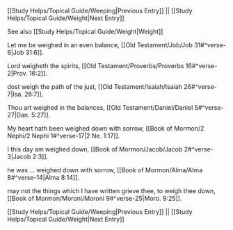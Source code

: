 [[Study Helps/Topical Guide/Weeping|Previous Entry]]  ||  [[Study Helps/Topical Guide/Weight|Next Entry]]

 See also [[Study Helps/Topical Guide/Weight|Weight]]

 Let me be weighed in an even balance, [[Old Testament/Job/Job 31#^verse-6|Job 31:6]].

 Lord weigheth the spirits, [[Old Testament/Proverbs/Proverbs 16#^verse-2|Prov. 16:2]].

 dost weigh the path of the just, [[Old Testament/Isaiah/Isaiah 26#^verse-7|Isa. 26:7]].

 Thou art weighed in the balances, [[Old Testament/Daniel/Daniel 5#^verse-27|Dan. 5:27]].

 My heart hath been weighed down with sorrow, [[Book of Mormon/2 Nephi/2 Nephi 1#^verse-17|2 Ne. 1:17]].

 I this day am weighed down, [[Book of Mormon/Jacob/Jacob 2#^verse-3|Jacob 2:3]].

 he was ... weighed down with sorrow, [[Book of Mormon/Alma/Alma 8#^verse-14|Alma 8:14]].

 may not the things which I have written grieve thee, to weigh thee down, [[Book of Mormon/Moroni/Moroni 9#^verse-25|Moro. 9:25]].

[[Study Helps/Topical Guide/Weeping|Previous Entry]]  ||  [[Study Helps/Topical Guide/Weight|Next Entry]]